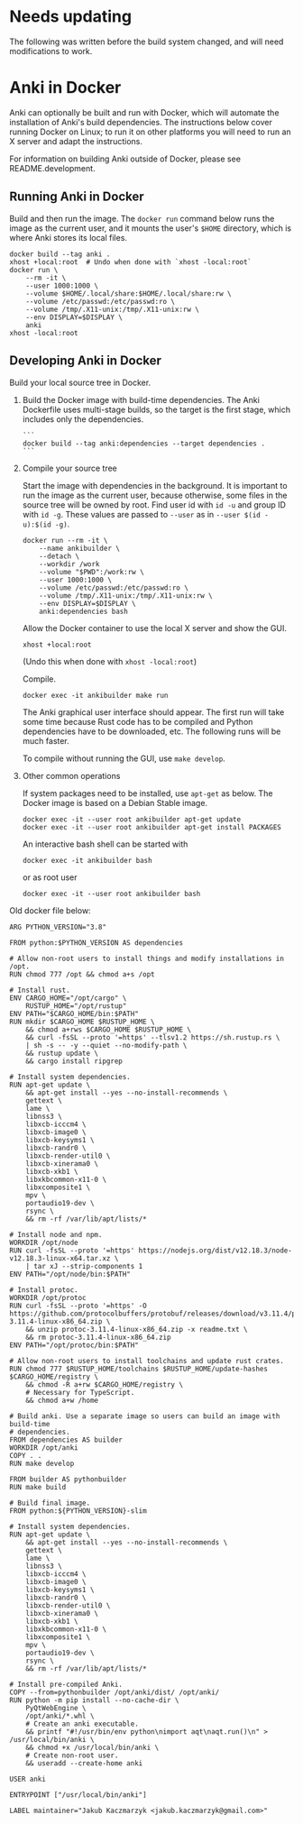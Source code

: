 # Needs updating

The following was written before the build system changed, and will
need modifications to work.

# Anki in Docker

Anki can optionally be built and run with Docker, which will automate the
installation of Anki's build dependencies. The instructions below cover running
Docker on Linux; to run it on other platforms you will need to run an X server
and adapt the instructions.

For information on building Anki outside of Docker, please see README.development.

## Running Anki in Docker

Build and then run the image. The `docker run` command below runs the image as the
current user, and it mounts the user's `$HOME` directory, which is where Anki stores
its local files.

```
docker build --tag anki .
xhost +local:root  # Undo when done with `xhost -local:root`
docker run \
    --rm -it \
    --user 1000:1000 \
    --volume $HOME/.local/share:$HOME/.local/share:rw \
    --volume /etc/passwd:/etc/passwd:ro \
    --volume /tmp/.X11-unix:/tmp/.X11-unix:rw \
    --env DISPLAY=$DISPLAY \
    anki
xhost -local:root
```

## Developing Anki in Docker

Build your local source tree in Docker.

1.  Build the Docker image with build-time dependencies. The Anki Dockerfile uses
    multi-stage builds, so the target is the first stage, which includes only the
    dependencies.

        ```
        docker build --tag anki:dependencies --target dependencies .
        ```

2.  Compile your source tree

    Start the image with dependencies in the background. It is important to run the
    image as the current user, because otherwise, some files in the source tree will be
    owned by root. Find user id with `id -u` and group ID with `id -g`. These values
    are passed to `--user` as in `--user $(id -u):$(id -g)`.

    ```
    docker run --rm -it \
        --name ankibuilder \
        --detach \
        --workdir /work
        --volume "$PWD":/work:rw \
        --user 1000:1000 \
        --volume /etc/passwd:/etc/passwd:ro \
        --volume /tmp/.X11-unix:/tmp/.X11-unix:rw \
        --env DISPLAY=$DISPLAY \
        anki:dependencies bash
    ```

    Allow the Docker container to use the local X server and show the GUI.

    ```
    xhost +local:root
    ```

    (Undo this when done with `xhost -local:root`)

    Compile.

    ```
    docker exec -it ankibuilder make run
    ```

    The Anki graphical user interface should appear. The first run will take some time
    because Rust code has to be compiled and Python dependencies have to be downloaded,
    etc. The following runs will be much faster.

    To compile without running the GUI, use `make develop`.

3.  Other common operations

    If system packages need to be installed, use `apt-get` as below. The Docker image
    is based on a Debian Stable image.

    ```
    docker exec -it --user root ankibuilder apt-get update
    docker exec -it --user root ankibuilder apt-get install PACKAGES
    ```

    An interactive bash shell can be started with

    ```
    docker exec -it ankibuilder bash
    ```

    or as root user

    ```
    docker exec -it --user root ankibuilder bash
    ```

Old docker file below:

```
ARG PYTHON_VERSION="3.8"

FROM python:$PYTHON_VERSION AS dependencies

# Allow non-root users to install things and modify installations in /opt.
RUN chmod 777 /opt && chmod a+s /opt

# Install rust.
ENV CARGO_HOME="/opt/cargo" \
    RUSTUP_HOME="/opt/rustup"
ENV PATH="$CARGO_HOME/bin:$PATH"
RUN mkdir $CARGO_HOME $RUSTUP_HOME \
    && chmod a+rws $CARGO_HOME $RUSTUP_HOME \
    && curl -fsSL --proto '=https' --tlsv1.2 https://sh.rustup.rs \
    | sh -s -- -y --quiet --no-modify-path \
    && rustup update \
    && cargo install ripgrep

# Install system dependencies.
RUN apt-get update \
    && apt-get install --yes --no-install-recommends \
    gettext \
    lame \
    libnss3 \
    libxcb-icccm4 \
    libxcb-image0 \
    libxcb-keysyms1 \
    libxcb-randr0 \
    libxcb-render-util0 \
    libxcb-xinerama0 \
    libxcb-xkb1 \
    libxkbcommon-x11-0 \
    libxcomposite1 \
    mpv \
    portaudio19-dev \
    rsync \
    && rm -rf /var/lib/apt/lists/*

# Install node and npm.
WORKDIR /opt/node
RUN curl -fsSL --proto '=https' https://nodejs.org/dist/v12.18.3/node-v12.18.3-linux-x64.tar.xz \
    | tar xJ --strip-components 1
ENV PATH="/opt/node/bin:$PATH"

# Install protoc.
WORKDIR /opt/protoc
RUN curl -fsSL --proto '=https' -O https://github.com/protocolbuffers/protobuf/releases/download/v3.11.4/protoc-3.11.4-linux-x86_64.zip \
    && unzip protoc-3.11.4-linux-x86_64.zip -x readme.txt \
    && rm protoc-3.11.4-linux-x86_64.zip
ENV PATH="/opt/protoc/bin:$PATH"

# Allow non-root users to install toolchains and update rust crates.
RUN chmod 777 $RUSTUP_HOME/toolchains $RUSTUP_HOME/update-hashes $CARGO_HOME/registry \
    && chmod -R a+rw $CARGO_HOME/registry \
    # Necessary for TypeScript.
    && chmod a+w /home

# Build anki. Use a separate image so users can build an image with build-time
# dependencies.
FROM dependencies AS builder
WORKDIR /opt/anki
COPY . .
RUN make develop

FROM builder AS pythonbuilder
RUN make build

# Build final image.
FROM python:${PYTHON_VERSION}-slim

# Install system dependencies.
RUN apt-get update \
    && apt-get install --yes --no-install-recommends \
    gettext \
    lame \
    libnss3 \
    libxcb-icccm4 \
    libxcb-image0 \
    libxcb-keysyms1 \
    libxcb-randr0 \
    libxcb-render-util0 \
    libxcb-xinerama0 \
    libxcb-xkb1 \
    libxkbcommon-x11-0 \
    libxcomposite1 \
    mpv \
    portaudio19-dev \
    rsync \
    && rm -rf /var/lib/apt/lists/*

# Install pre-compiled Anki.
COPY --from=pythonbuilder /opt/anki/dist/ /opt/anki/
RUN python -m pip install --no-cache-dir \
    PyQtWebEngine \
    /opt/anki/*.whl \
    # Create an anki executable.
    && printf "#!/usr/bin/env python\nimport aqt\naqt.run()\n" > /usr/local/bin/anki \
    && chmod +x /usr/local/bin/anki \
    # Create non-root user.
    && useradd --create-home anki

USER anki

ENTRYPOINT ["/usr/local/bin/anki"]

LABEL maintainer="Jakub Kaczmarzyk <jakub.kaczmarzyk@gmail.com>"
```
